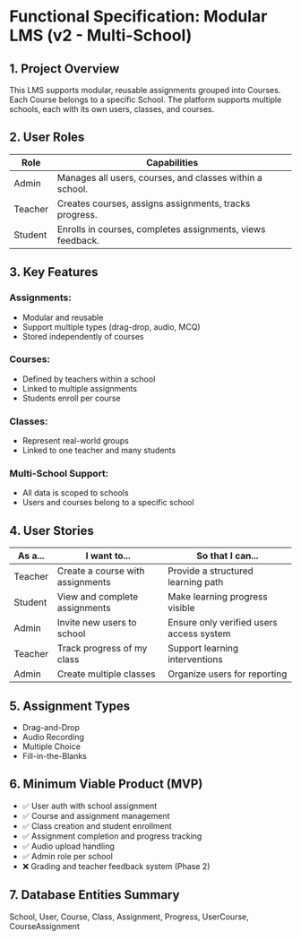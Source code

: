 # Functional Specification: Modular LMS (v2 - Multi-School)

## 1. Project Overview

This LMS supports modular, reusable assignments grouped into Courses. Each Course belongs to a specific School. The platform supports multiple schools, each with its own users, classes, and courses.

## 2. User Roles

| Role    | Capabilities                                           |
|---------|--------------------------------------------------------|
| Admin   | Manages all users, courses, and classes within a school. |
| Teacher | Creates courses, assigns assignments, tracks progress. |
| Student | Enrolls in courses, completes assignments, views feedback. |

## 3. Key Features

### Assignments:
- Modular and reusable
- Support multiple types (drag-drop, audio, MCQ)
- Stored independently of courses

### Courses:
- Defined by teachers within a school
- Linked to multiple assignments
- Students enroll per course

### Classes:
- Represent real-world groups
- Linked to one teacher and many students

### Multi-School Support:
- All data is scoped to schools
- Users and courses belong to a specific school

## 4. User Stories

| As a... | I want to...                       | So that I can...                         |
|---------|------------------------------------|------------------------------------------|
| Teacher | Create a course with assignments  | Provide a structured learning path       |
| Student | View and complete assignments     | Make learning progress visible           |
| Admin   | Invite new users to school        | Ensure only verified users access system |
| Teacher | Track progress of my class        | Support learning interventions           |
| Admin   | Create multiple classes           | Organize users for reporting             |

## 5. Assignment Types

- Drag-and-Drop
- Audio Recording
- Multiple Choice
- Fill-in-the-Blanks

## 6. Minimum Viable Product (MVP)

- ✅ User auth with school assignment
- ✅ Course and assignment management
- ✅ Class creation and student enrollment
- ✅ Assignment completion and progress tracking
- ✅ Audio upload handling
- ✅ Admin role per school
- ❌ Grading and teacher feedback system (Phase 2)

## 7. Database Entities Summary

School, User, Course, Class, Assignment, Progress, UserCourse, CourseAssignment